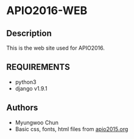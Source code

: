 # APIO2016-WEB

## Description
This is the web site used for APIO2016.

## REQUIREMENTS
* python3
* django v1.9.1

## Authors
* Myungwoo Chun
* Basic css, fonts, html files from [apio2015.org](https://github.com/ia-toki/apio2015-web)